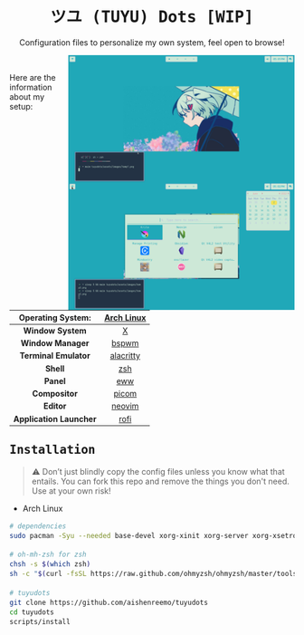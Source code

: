 <div align="center">
    <h1><samp>ツユ (TUYU) Dots [WIP]</samp></h1>
    <p>Configuration files to personalize my own system, feel open to browse!</p>
</div>

<img src="assets/images/preview.png" alt="Rice Showcase" align="right" width="400px">
<br>
<p>Here are the information about my setup:</p>

| **Operating System:**    | [Arch Linux](https://archlinux.org)                 |
| :-------------------:    | :---------------------------------:                 |
| **Window System**        | [X](https://en.wikipedia.org/wiki/X_Window_System)  |
| **Window Manager**       | [bspwm](https://github.com/baskerville/bspwm)       |
| **Terminal Emulator**    | [alacritty](https://github.com/alacritty/alacritty) |
| **Shell**                | [zsh](https://www.zsh.org/)                         |
| **Panel**                | [eww](https://github.com/elkowar/eww)               |
| **Compositor**           | [picom](https://github.com/yshui/picom)             |
| **Editor**               | [neovim](https://github.com/neovim/neovim)          |
| **Application Launcher** | [rofi](https://github.com/davatorium/rofi)          |

## <samp>Installation</samp>

> :warning: Don’t just blindly copy the config files unless you know what that entails. You can fork this repo and remove the things you don't need. Use at your own risk!

- Arch Linux
```sh
# dependencies
sudo pacman -Syu --needed base-devel xorg-xinit xorg-server xorg-xsetroot xorg-xrdb bspwm sxhkd alacritty dunst neovim rofi picom maim alsa-utils alsa-lib alsa-plugins zsh hsetroot xdo

# oh-mh-zsh for zsh
chsh -s $(which zsh)
sh -c "$(curl -fsSL https://raw.github.com/ohmyzsh/ohmyzsh/master/tools/install.sh)"

# tuyudots
git clone https://github.com/aishenreemo/tuyudots
cd tuyudots
scripts/install
```
